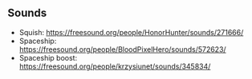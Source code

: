 ## Sounds

- Squish: https://freesound.org/people/HonorHunter/sounds/271666/
- Spaceship: https://freesound.org/people/BloodPixelHero/sounds/572623/
- Spaceship boost: https://freesound.org/people/krzysiunet/sounds/345834/
